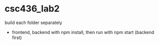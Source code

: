 # csc436_lab2
build each folder separately 
- frontend, backend with npm install, then run with npm start (backend first)
